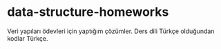 # data-structure-homeworks
Veri yapıları ödevleri için yaptığım çözümler. Ders dili Türkçe olduğundan kodlar Türkçe.
